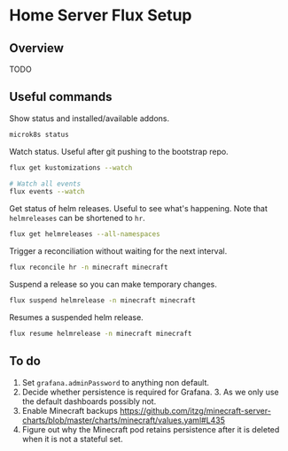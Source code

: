 # Home Server Flux Setup

## Overview

TODO

## Useful commands

Show status and installed/available addons.
```bash
microk8s status
```

Watch status. Useful after git pushing to the bootstrap repo.
```bash
flux get kustomizations --watch
```

```bash
# Watch all events
flux events --watch
```

Get status of helm releases. Useful to see what's happening. Note that `helmreleases` can be shortened to `hr`.
```bash
flux get helmreleases --all-namespaces
```

Trigger a reconciliation without waiting for the next interval.
```bash
flux reconcile hr -n minecraft minecraft
```

Suspend a release so you can make temporary changes.
```bash
flux suspend helmrelease -n minecraft minecraft
```

Resumes a suspended helm release.
```bash
flux resume helmrelease -n minecraft minecraft
```

## To do

1. Set `grafana.adminPassword` to anything non default.
2. Decide whether persistence is required for Grafana. 
   3. As we only use the default dashboards possibly not.
3. Enable Minecraft backups
   https://github.com/itzg/minecraft-server-charts/blob/master/charts/minecraft/values.yaml#L435
4. Figure out why the Minecraft pod retains persistence after it is deleted when it is not a stateful set.